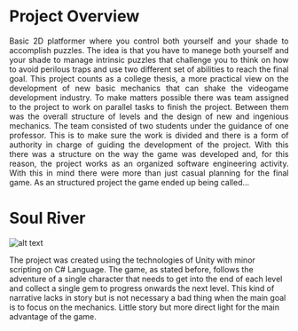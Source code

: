 # Project Overview
<p align="justify">
Basic 2D platformer where you control both yourself and your shade to accomplish puzzles. The idea is that you have to manege both yourself and your shade to manage intrinsic puzzles that challenge you to think on how to avoid perilous traps and use two different set of abilities to reach the final goal. This project counts as a college thesis, a more practical view on the development of new basic mechanics that can shake the videogame development industry. To make matters possible there was team assigned to the project to work on parallel tasks to finish the project. Between them was the overall structure of levels and the design of new and ingenious mechanics. The team consisted of two students under the guidance of one professor. This is to make sure the work is divided and there is a form of authority in charge of guiding the development of the project. With this there was a structure on the way the game was developed and, for this reason, the project works as an organized software engineering activity. With this in mind there were more than just casual planning for the final game. As an structured project the game ended up being called...
  
# Soul River

![alt text](https://i.ytimg.com/vi/hkaysu1Z-N8/maxresdefault.jpg)

The project was created using the technologies of Unity with minor scripting on C# Language. The game, as stated before, follows the adventure of a single character that needs to get into the end of each level and collect a single gem to progress onwards the next level. This kind of narrative lacks in story but is not necessary a bad thing when the main goal is to focus on the mechanics. Little story but more direct light for the main advantage of the game.  
  

</p>
